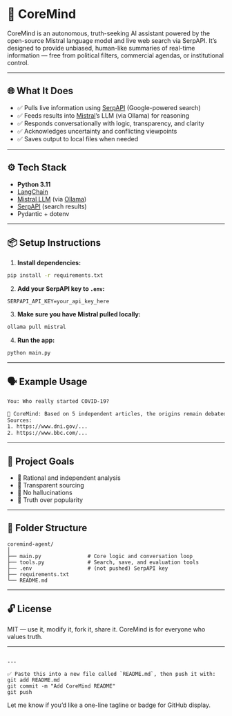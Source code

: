 # 🧠 CoreMind

CoreMind is an autonomous, truth-seeking AI assistant powered by the open-source Mistral language model and live web search via SerpAPI. It’s designed to provide unbiased, human-like summaries of real-time information — free from political filters, commercial agendas, or institutional control.

---

## 🌐 What It Does

- ✅ Pulls live information using [SerpAPI](https://serpapi.com) (Google-powered search)
- ✅ Feeds results into [Mistral](https://mistral.ai)’s LLM (via Ollama) for reasoning
- ✅ Responds conversationally with logic, transparency, and clarity
- ✅ Acknowledges uncertainty and conflicting viewpoints
- ✅ Saves output to local files when needed

---

## ⚙️ Tech Stack

- **Python 3.11**
- [LangChain](https://python.langchain.com/)
- [Mistral LLM](https://ollama.com/library/mistral) (via [Ollama](https://ollama.com))
- [SerpAPI](https://serpapi.com) (search results)
- Pydantic + dotenv

---

## 📦 Setup Instructions

1. **Install dependencies:**

```bash
pip install -r requirements.txt
````

2. **Add your SerpAPI key to `.env`:**

```env
SERPAPI_API_KEY=your_api_key_here
```

3. **Make sure you have Mistral pulled locally:**

```bash
ollama pull mistral
```

4. **Run the app:**

```bash
python main.py
```

---

## 🗣 Example Usage

```txt
You: Who really started COVID-19?

🧠 CoreMind: Based on 5 independent articles, the origins remain debated...
Sources:
1. https://www.dni.gov/...
2. https://www.bbc.com/...
```

---

## 🔐 Project Goals

* 🧠 Rational and independent analysis
* 🔎 Transparent sourcing
* 🚫 No hallucinations
* 🧭 Truth over popularity

---

## 📁 Folder Structure

```
coremind-agent/
│
├── main.py               # Core logic and conversation loop
├── tools.py              # Search, save, and evaluation tools
├── .env                  # (not pushed) SerpAPI key
├── requirements.txt
└── README.md
```

---

## 🔓 License

MIT — use it, modify it, fork it, share it. CoreMind is for everyone who values truth.

---

````

---

✅ Paste this into a new file called `README.md`, then push it with:
git add README.md
git commit -m "Add CoreMind README"
git push
````

Let me know if you’d like a one-line tagline or badge for GitHub display.
